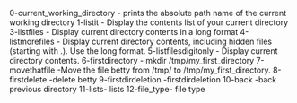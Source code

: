 0-current_working_directory - prints the absolute path name of the current working directory
1-listit - Display the contents list of your current directory
3-listfiles - Display current directory contents in a long format
4-listmorefiles - Display current directory contents, including hidden files (starting with .). Use the long format.
5-listfilesdigitonly - Display current directory contents.
6-firstdirectory - mkdir /tmp/my_first_directory
7-movethatfile -Move the file betty from /tmp/ to /tmp/my_first_directory.
8-firstdelete -delete betty
9-firstdirdeletion -firstdirdeletion
10-back -back previous directory
11-lists- lists
12-file_type- file type
